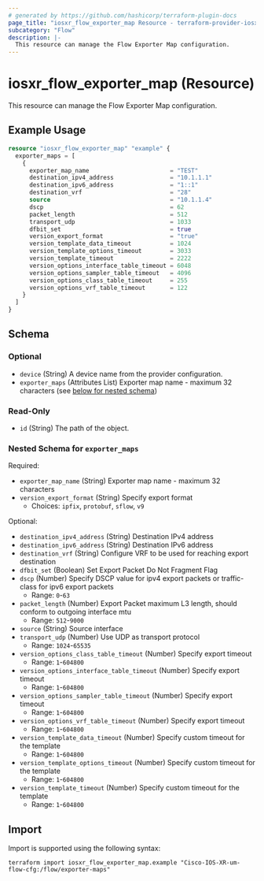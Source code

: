 ```yaml
---
# generated by https://github.com/hashicorp/terraform-plugin-docs
page_title: "iosxr_flow_exporter_map Resource - terraform-provider-iosxr"
subcategory: "Flow"
description: |-
  This resource can manage the Flow Exporter Map configuration.
---
```


# iosxr_flow_exporter_map (Resource)

This resource can manage the Flow Exporter Map configuration.

## Example Usage

```terraform
resource "iosxr_flow_exporter_map" "example" {
  exporter_maps = [
    {
      exporter_map_name                       = "TEST"
      destination_ipv4_address                = "10.1.1.1"
      destination_ipv6_address                = "1::1"
      destination_vrf                         = "28"
      source                                  = "10.1.1.4"
      dscp                                    = 62
      packet_length                           = 512
      transport_udp                           = 1033
      dfbit_set                               = true
      version_export_format                   = "true"
      version_template_data_timeout           = 1024
      version_template_options_timeout        = 3033
      version_template_timeout                = 2222
      version_options_interface_table_timeout = 6048
      version_options_sampler_table_timeout   = 4096
      version_options_class_table_timeout     = 255
      version_options_vrf_table_timeout       = 122
    }
  ]
}
```

<!-- schema generated by tfplugindocs -->
## Schema

### Optional

- `device` (String) A device name from the provider configuration.
- `exporter_maps` (Attributes List) Exporter map name - maximum 32 characters (see [below for nested schema](#nestedatt--exporter_maps))

### Read-Only

- `id` (String) The path of the object.

<a id="nestedatt--exporter_maps"></a>
### Nested Schema for `exporter_maps`

Required:

- `exporter_map_name` (String) Exporter map name - maximum 32 characters
- `version_export_format` (String) Specify export format
  - Choices: `ipfix`, `protobuf`, `sflow`, `v9`

Optional:

- `destination_ipv4_address` (String) Destination IPv4 address
- `destination_ipv6_address` (String) Destination IPv6 address
- `destination_vrf` (String) Configure VRF to be used for reaching export destination
- `dfbit_set` (Boolean) Set Export Packet Do Not Fragment Flag
- `dscp` (Number) Specify DSCP value for ipv4 export packets or traffic-class for ipv6 export packets
  - Range: `0`-`63`
- `packet_length` (Number) Export Packet maximum L3 length, should conform to outgoing interface mtu
  - Range: `512`-`9000`
- `source` (String) Source interface
- `transport_udp` (Number) Use UDP as transport protocol
  - Range: `1024`-`65535`
- `version_options_class_table_timeout` (Number) Specify export timeout
  - Range: `1`-`604800`
- `version_options_interface_table_timeout` (Number) Specify export timeout
  - Range: `1`-`604800`
- `version_options_sampler_table_timeout` (Number) Specify export timeout
  - Range: `1`-`604800`
- `version_options_vrf_table_timeout` (Number) Specify export timeout
  - Range: `1`-`604800`
- `version_template_data_timeout` (Number) Specify custom timeout for the template
  - Range: `1`-`604800`
- `version_template_options_timeout` (Number) Specify custom timeout for the template
  - Range: `1`-`604800`
- `version_template_timeout` (Number) Specify custom timeout for the template
  - Range: `1`-`604800`

## Import

Import is supported using the following syntax:

```shell
terraform import iosxr_flow_exporter_map.example "Cisco-IOS-XR-um-flow-cfg:/flow/exporter-maps"
```
